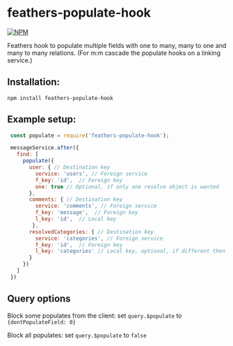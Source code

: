 # feathers-populate-hook

[![NPM](https://nodei.co/npm/feathers-populate-hook.png?downloads=true&downloadRank=true&stars=true)](https://nodei.co/npm/feathers-populate-hook/)

Feathers hook to populate multiple fields with one to many, many to one and many to many relations. (For m:m cascade the populate hooks on a linking service.)

## Installation:

    npm install feathers-populate-hook

## Example setup:
```javascript
 const populate = require('feathers-populate-hook');

 messageService.after({
   find: [
     populate({
       user: { // Destination key
         service: 'users', // Foreign service
         f_key: 'id',  // Foreign key
         one: true // Optional, if only one resolve object is wanted
       },
       comments: { // Destination key
         service: 'comments', // Foreign service
         f_key: 'message',  // Foreign key
         l_key: 'id',  // Local key
        },
       resolvedCategories: { // Destination key
         service: 'categories', // Foreign service
         f_key: 'id',  // Foreign key
         l_key: 'categories' // Local key, optional, if different then destination key
       }
     })
   ]
 })
```

## Query options

Block some populates from the client:
set `query.$populate` to `{dontPopulateField: 0}` 

Block all populates:
set `query.$populate` to `false`
